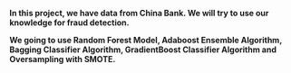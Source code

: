 **In this project, we have data from China Bank. We will try to use our knowledge for fraud detection.**

**We going to use Random Forest Model, Adaboost Ensemble Algorithm, Bagging Classifier Algorithm, GradientBoost Classifier Algorithm and Oversampling with SMOTE.**
